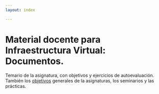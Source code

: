 ```yaml
---
layout: index

---
```


Material docente para Infraestructura Virtual: Documentos.
==

Temario de la asignatura, con objetivos y ejercicios de
autoevaluación. También los [objetivos](objetivos) generales  de la
asignaturas, los seminarios y las prácticas. 
